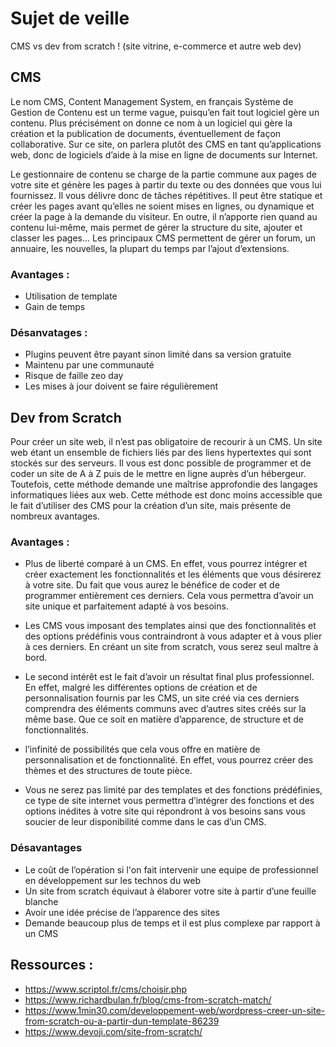 # Sujet de veille

CMS vs dev from scratch ! (site vitrine, e-commerce et autre web dev)

## CMS

Le nom CMS, Content Management System, en français Système de Gestion de Contenu est un terme vague, puisqu’en fait tout logiciel gère un contenu. Plus précisément on donne ce nom à un logiciel qui gère la création et la publication de documents, éventuellement de façon collaborative. Sur ce site, on parlera plutôt des CMS en tant qu’applications web, donc de logiciels d’aide à la mise en ligne de documents sur Internet.

Le gestionnaire de contenu se charge de la partie commune aux pages de votre site et génère les pages à partir du texte ou des données que vous lui fournissez. Il vous délivre donc de tâches répétitives. Il peut être statique et créer les pages avant qu’elles ne soient mises en lignes, ou dynamique et créer la page à la demande du visiteur. En outre, il n’apporte rien quand au contenu lui-même, mais permet de gérer la structure du site, ajouter et classer les pages… Les principaux CMS permettent de gérer un forum, un annuaire, les nouvelles, la plupart du temps par l’ajout d’extensions.

### Avantages :

- Utilisation de template
- Gain de temps

### Désanvatages :

- Plugins peuvent être payant sinon limité dans sa version gratuite
- Maintenu par une communauté
- Risque de faille zeo day
- Les mises à jour doivent se faire régulièrement

## Dev from Scratch

Pour créer un site web, il n’est pas obligatoire de recourir à un CMS. Un site web étant un ensemble de fichiers liés par des liens hypertextes qui sont stockés sur des serveurs. Il vous est donc possible de programmer et de coder un site de A à Z puis de le mettre en ligne auprès d’un hébergeur. Toutefois, cette méthode demande une maîtrise approfondie des langages informatiques liées aux web. Cette méthode est donc moins accessible que le fait d’utiliser des CMS pour la création d’un site, mais présente de nombreux avantages.

### Avantages :

- Plus de liberté comparé à un CMS. En effet, vous pourrez intégrer et créer exactement les fonctionnalités et les éléments que vous désirerez à votre site. Du fait que vous aurez le bénéfice de coder et de programmer entièrement ces derniers. Cela vous permettra d’avoir un site unique et parfaitement adapté à vos besoins.

- Les CMS vous imposant des templates ainsi que des fonctionnalités et des options prédéfinis vous contraindront à vous adapter et à vous plier à ces derniers. En créant un site from scratch, vous serez seul maître à bord. 

- Le second intérêt est le fait d’avoir un résultat final plus professionnel. En effet, malgré les différentes options de création et de personnalisation fournis par les CMS, un site créé via ces derniers comprendra des éléments communs avec d’autres sites créés sur la même base. Que ce soit en matière d’apparence, de structure et de fonctionnalités.

- l’infinité de possibilités que cela vous offre en matière de personnalisation et de fonctionnalité. En effet, vous pourrez créer des thèmes et des structures de toute pièce.

- Vous ne serez pas limité par des templates et des fonctions prédéfinies, ce type de site internet vous permettra d’intégrer des fonctions et des options inédites à votre site qui répondront à vos besoins sans vous soucier de leur disponibilité comme dans le cas d’un CMS.

### Désavantages 

- Le coût de l’opération si l'on fait intervenir une equipe de professionnel en développement sur les technos du web
- Un site from scratch équivaut à élaborer votre site à partir d’une feuille blanche
- Avoir une idée précise de l’apparence des sites
- Demande beaucoup plus de temps et il est plus complexe par rapport à un CMS

## Ressources :

- https://www.scriptol.fr/cms/choisir.php 
- https://www.richardbulan.fr/blog/cms-from-scratch-match/
- https://www.1min30.com/developpement-web/wordpress-creer-un-site-from-scratch-ou-a-partir-dun-template-86239
- https://www.devoji.com/site-from-scratch/